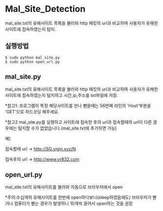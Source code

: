 # Mal_Site_Detection

mal_site.txt의 유해사이트 목록을 불러와 http 패킷의 url과 비교하여 사용자가 유해한 사이트에 접속하였는지 탐지.


실행방법
----
    $ sudo python mal_site.py 
    $ sudo python open_url.py


mal_site.py
-----------
mal_site.txt의 유해사이트 목록을 불러와 http 패킷의 url과 비교하여 사용자가 유해한 사이트에 접속하였는지 탐지하고 시간,ip,주소를 txt파일에 저장.

*참고1: 프로그램이 특정 해당사이트를 만나 뻗을때는 56번째 라인의 'Host'부분을 'GET'으로 하드코딩 해주세요.

*참고2
mal_site.py를 실행하고 사이트에 접속한 후의 url과 접속할때의 url이 다른 경우에는 탐지할 수가 없었습니다.(mal_site.txt에 추가하면 가능)

예)	

접속할때 url -> http://SG.yigin.xyz/N  
	
접속후의 url -> http://www.vr832.com


open_url.py
-----------
mal_site.txt의 유해사이트를 불러와 자동으로 브라우저에서 open

*주의:수십개의 유해사이트를 한번에 open하다보니(sleep하였음에도) 브라우저가 뻗거나 컴퓨터가 뻗는 경우가 발생하니 10개씩 끊어서 open하는 것을 권장

